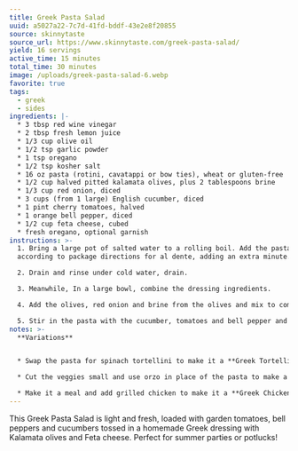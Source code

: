 ```yaml
---
title: Greek Pasta Salad
uuid: a5027a22-7c7d-41fd-bddf-43e2e8f20855
source: skinnytaste
source_url: https://www.skinnytaste.com/greek-pasta-salad/
yield: 16 servings
active_time: 15 minutes
total_time: 30 minutes
image: /uploads/greek-pasta-salad-6.webp
favorite: true
tags:
  - greek
  - sides
ingredients: |-
  * 3 tbsp red wine vinegar
  * 2 tbsp fresh lemon juice
  * 1/3 cup olive oil
  * 1/2 tsp garlic powder
  * 1 tsp oregano
  * 1/2 tsp kosher salt
  * 16 oz pasta (rotini, cavatappi or bow ties), wheat or gluten-free
  * 1/2 cup halved pitted kalamata olives, plus 2 tablespoons brine
  * 1/3 cup red onion, diced
  * 3 cups (from 1 large) English cucumber, diced
  * 1 pint cherry tomatoes, halved
  * 1 orange bell pepper, diced
  * 1/2 cup feta cheese, cubed
  * fresh oregano, optional garnish
instructions: >-
  1. Bring a large pot of salted water to a rolling boil. Add the pasta and cook
  according to package directions for al dente, adding an extra minute.

  2. Drain and rinse under cold water, drain.

  3. Meanwhile, In a large bowl, combine the dressing ingredients.

  4. Add the olives, red onion and brine from the olives and mix to combine.

  5. Stir in the pasta with the cucumber, tomatoes and bell pepper and toss well. Add the cheese just before ready to serve.
notes: >-
  **Variations**


  * Swap the pasta for spinach tortellini to make it a **Greek Tortellini Salad**

  * Cut the veggies small and use orzo in place of the pasta to make a **Greek Orzo Pasta Salad**

  * Make it a meal and add grilled chicken to make it a **Greek Chicken Pasta Salad**
---
```

This Greek Pasta Salad is light and fresh, loaded with garden tomatoes, bell peppers and cucumbers tossed in a homemade Greek dressing with Kalamata olives and Feta cheese. Perfect for summer parties or potlucks!